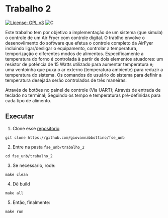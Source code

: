# Trabalho 2
[![License: GPL v3](https://img.shields.io/badge/License-GPLv3-blue.svg)](https://www.gnu.org/licenses/gpl-3.0)  ![C](https://img.shields.io/badge/Solutions-blue.svg?style=flat&logo=c) 


Este trabalho tem por objetivo a implementação de um sistema (que simula) o controle de um Air Fryer com controle digital.
O trablho envolve o desenovlimento do software que efetua o controle completo da AirFyer incluindo ligar/desligar o equipamento, controlar a temperatura, temporização e diferentes modos de alimentos. Especificamente a temperatura do forno é controlada à partir de dois elementos atuadores: um resistor de potência de 15 Watts utilizado para aumentar temperatura e; uma ventoinha que puxa o ar externo (temperatura ambiente) para reduzir a temperatura do sistema.
Os comandos do usuário do sistema para definir a temperatura desejada serão controlados de três maneiras:

Através de botões no painel de controle (Via UART);
Através de entrada de teclado no terminal;
Seguindo os tempo e temperaturas pré-definidas para cada tipo de alimento.

## Executar

1. Clone esse [repositorio](https://github.com/giovannabbottino/fse_unb) 
```
git clone https://github.com/giovannabbottino/fse_unb
```
2. Entre na pasta `fse_unb/trabalho_2`
```
cd fse_unb/trabalho_2
```
3. Se necessario, rode:
```
make clean
```
4. Dê build 
```
make all
```
5. Então, finalmente:
```
make run
```
